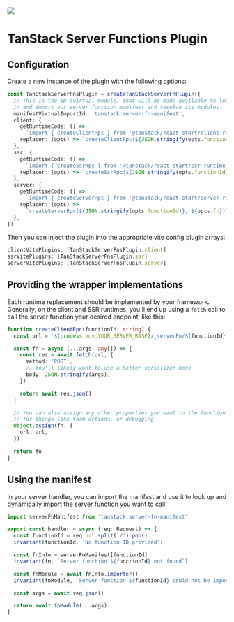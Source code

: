 <img src="https://static.scarf.sh/a.png?x-pxid=d988eb79-b0fc-4a2b-8514-6a1ab932d188" />

# TanStack Server Functions Plugin

## Configuration

Create a new instance of the plugin with the following options:

```ts
const TanStackServerFnsPlugin = createTanStackServerFnPlugin({
  // This is the ID (virtual module) that will be made available to look up
  // and import our server function manifest and resolve its modules.
  manifestVirtualImportId: 'tanstack:server-fn-manifest',
  client: {
    getRuntimeCode: () =>
      `import { createClientRpc } from '@tanstack/react-start/client-runtime'`,
    replacer: (opts) => `createClientRpc(${JSON.stringify(opts.functionId)})`,
  },
  ssr: {
    getRuntimeCode: () =>
      `import { createSsrRpc } from '@tanstack/react-start/ssr-runtime'`,
    replacer: (opts) => `createSsrRpc(${JSON.stringify(opts.functionId)})`,
  },
  server: {
    getRuntimeCode: () =>
      `import { createServerRpc } from '@tanstack/react-start/server-runtime'`,
    replacer: (opts) =>
      `createServerRpc(${JSON.stringify(opts.functionId)}, ${opts.fn})`,
  },
})
```

Then you can inject the plugin into the appropriate vite config plugin arrays:

```ts
clientVitePlugins: [TanStackServerFnsPlugin.client]
ssrVitePlugins: [TanStackServerFnsPlugin.ssr]
serverVitePlugins: [TanStackServerFnsPlugin.server]
```

## Providing the wrapper implementations

Each runtime replacement should be implemented by your framework. Generally, on the client and SSR runtimes, you'll end up using a `fetch` call to call the server function your desired endpoint, like this:

```ts
function createClientRpc(functionId: string) {
  const url = `${process.env.YOUR_SERVER_BASE}/_serverFn/${functionId}`

  const fn = async (...args: any[]) => {
    const res = await fetch(url, {
      method: 'POST',
      // You'll likely want to use a better serializer here
      body: JSON.stringify(args),
    })

    return await res.json()
  }

  // You can also assign any other properties you want to the function
  // for things like form actions, or debugging
  Object.assign(fn, {
    url: url,
  })

  return fn
}
```

## Using the manifest

In your server handler, you can import the manifest and use it to look up and dynamically import the server function you want to call.

```ts
import serverFnManifest from 'tanstack:server-fn-manifest'

export const handler = async (req: Request) => {
  const functionId = req.url.split('/').pop()
  invariant(functionId, 'No function ID provided')

  const fnInfo = serverFnManifest[functionId]
  invariant(fn, `Server function ${functionId} not found`)

  const fnModule = await fnInfo.importer()
  invariant(fnModule, `Server function ${functionId} could not be imported`)

  const args = await req.json()

  return await fnModule(...args)
}
```
